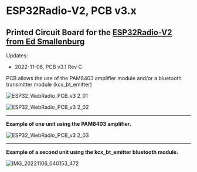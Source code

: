 # ESP32Radio-V2, PCB v3.x
## Printed Circuit Board for the [ESP32Radio-V2 from Ed Smallenburg](https://github.com/Edzelf/ESP32Radio-V2)

Updates:
- 2022-11-06, PCB v3.1 Rev C

PCB allows the use of the PAM8403 amplifier module and/or a bluetooth transmitter module (kcx_bt_emitter)   

![ESP32_WebRadio_PCB_v3 2_01](https://user-images.githubusercontent.com/14356332/200154388-d73d5ee6-fb64-46e0-a4de-ef9e7894c342.jpg)

![ESP32_WebRadio_PCB_v3 2_02](https://user-images.githubusercontent.com/14356332/200154434-14eb3337-b357-42a4-9562-9909f6c829ba.jpg)
 
 ** **
 
**Example of one unit using the PAM8403 amplifier.**

![ESP32_WebRadio_PCB_v3 2_03](https://user-images.githubusercontent.com/14356332/200154441-9933c375-fe29-425d-9619-b77ff17f3648.jpg)
 
 ** **
 
**Example of a second unit using the kcx_bt_emitter bluetooth module.**

![IMG_20221106_040153_472](https://user-images.githubusercontent.com/14356332/200154453-ab6679a0-d180-4eff-9ae0-a9640cdbe652.jpg)
